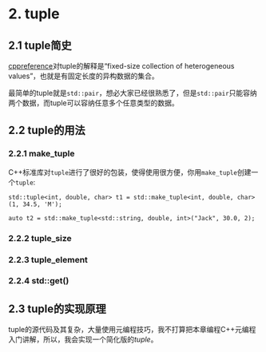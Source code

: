 # 2. tuple

## 2.1 tuple简史

[cppreference](http://en.cppreference.com/w/cpp/utility/tuple)对tuple的解释是“fixed-size collection of heterogeneous values”，也就是有固定长度的异构数据的集合。

最简单的tuple就是`std::pair`，想必大家已经很熟悉了，但是`std::pair`只能容纳两个数据，而tuple可以容纳任意多个任意类型的数据。

## 2.2 tuple的用法

### 2.2.1 make_tuple

C++标准库对`tuple`进行了很好的包装，使得使用很方便，你用`make_tuple`创建一个`tuple`:

```
std::tuple<int, double, char> t1 = std::make_tuple<int, double, char>(1, 34.5, 'M');

auto t2 = std::make_tuple<std::string, double, int>("Jack", 30.0, 2);

```

### 2.2.2 tuple_size

### 2.2.3 tuple_element

### 2.2.4 std::get()

## 2.3 tuple的实现原理

tuple的源代码及其复杂，大量使用元编程技巧，我不打算把本章编程C++元编程入门讲解，所以，我会实现一个简化版的*tuple*。